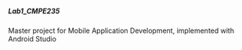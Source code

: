 ##### Lab1_CMPE235

Master project for Mobile Application Development, implemented with Android Studio
